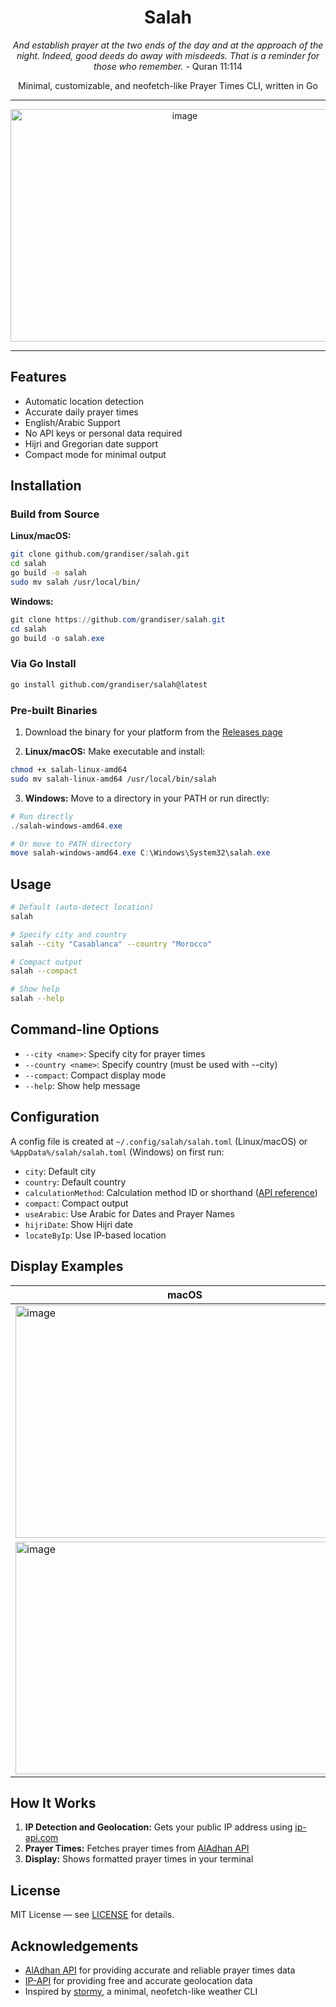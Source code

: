 <div align="center">

# Salah

*And establish prayer at the two ends of the day and at the approach of the night. Indeed, good deeds do away with misdeeds. That is a reminder for those who remember.* - Quran 11:114

Minimal, customizable, and neofetch-like Prayer Times CLI, written in Go

---
<img width="542" height="372" alt="image" src="https://github.com/user-attachments/assets/73f7ead1-828d-4ef3-8c91-4c5a17dbc10e" />

---

</div>

## Features

- Automatic location detection
- Accurate daily prayer times
- English/Arabic Support
- No API keys or personal data required
- Hijri and Gregorian date support
- Compact mode for minimal output

## Installation

### Build from Source

**Linux/macOS:**
```bash
git clone github.com/grandiser/salah.git
cd salah
go build -o salah
sudo mv salah /usr/local/bin/
```

**Windows:**
```powershell
git clone https://github.com/grandiser/salah.git
cd salah
go build -o salah.exe
```

### Via Go Install

```bash
go install github.com/grandiser/salah@latest
```

### Pre-built Binaries

1. Download the binary for your platform from the [Releases page](https://github.com/grandiser/salah/releases)

2. **Linux/macOS:** Make executable and install:
```bash
chmod +x salah-linux-amd64
sudo mv salah-linux-amd64 /usr/local/bin/salah
```

3. **Windows:** Move to a directory in your PATH or run directly:
```powershell
# Run directly
./salah-windows-amd64.exe

# Or move to PATH directory
move salah-windows-amd64.exe C:\Windows\System32\salah.exe
```

## Usage

```bash
# Default (auto-detect location)
salah

# Specify city and country
salah --city "Casablanca" --country "Morocco"

# Compact output
salah --compact

# Show help
salah --help
```

## Command-line Options

* `--city <name>`: Specify city for prayer times
* `--country <name>`: Specify country (must be used with --city)
* `--compact`: Compact display mode
* `--help`: Show help message

## Configuration

A config file is created at `~/.config/salah/salah.toml` (Linux/macOS) or `%AppData%/salah/salah.toml` (Windows) on first run:

* `city`: Default city
* `country`: Default country
* `calculationMethod`: Calculation method ID or shorthand ([API reference](https://aladhan.com/prayer-times-api#get-/methods))
* `compact`: Compact output
* `useArabic`: Use Arabic for Dates and Prayer Names
* `hijriDate`: Show Hijri date
* `locateByIp`: Use IP-based location

## Display Examples

| macOS | Linux Mint |
| ----- | ---------- |
| <img width="542" height="372" alt="image" src="https://github.com/user-attachments/assets/acb700ca-2360-48a3-93f2-cd62243f88fe" /> | <img width="502" height="289" alt="image" src="https://github.com/user-attachments/assets/4fff0131-51f2-40a7-8144-6ebf6838f255" /> |
| <img width="542" height="372" alt="image" src="https://github.com/user-attachments/assets/202e7626-550b-4adc-b3ed-b4f5b3d2b2cb" /> | <img width="502" height="289" alt="image" src="https://github.com/user-attachments/assets/15d2afb8-0647-45e3-aa95-53c091496f6e" /> |

## How It Works

1. **IP Detection and Geolocation:** Gets your public IP address using [ip-api.com](http://ip-api.com)
2. **Prayer Times:** Fetches prayer times from [AlAdhan API](https://aladhan.com/prayer-times-api)
3. **Display:** Shows formatted prayer times in your terminal

## License

MIT License — see [LICENSE](LICENSE) for details.

## Acknowledgements

* [AlAdhan API](https://aladhan.com/prayer-times-api) for providing accurate and reliable prayer times data
* [IP-API](http://ip-api.com) for providing free and accurate geolocation data
* Inspired by [stormy](https://github.com/ashish0kumar/stormy), a minimal, neofetch-like weather CLI
